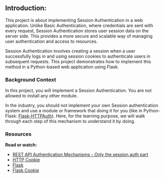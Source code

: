 ## Introduction:
This project is about implementing Session Authentication in a web application. Unlike Basic Authentication, where credentials are sent with every request, Session Authentication stores user session data on the server side. This provides a more secure and scalable way of managing user authentication and access to resources.

Session Authentication involves creating a session when a user successfully logs in and using session cookies to authenticate users in subsequent requests. This project demonstrates how to implement this method in a Python-based web application using Flask.

### Background Context
In this project, you will implement a Session Authentication. You are not allowed to install any other module.

In the industry, you should not implement your own Session authentication system and use a module or framework that doing it for you (like in Python-Flask: [Flask-HTTPAuth](https://intranet.alxswe.com/rltoken/_ZTQTaMKjx1S_xATshexkA)). Here, for the learning purpose, we will walk through each step of this mechanism to understand it by doing.

### Resources
**Read or watch:**

* [REST API Authentication Mechanisms - Only the session auth part](https://intranet.alxswe.com/rltoken/oofk0VhuS0ZFZTNTVrQeaQ)
* [HTTP Cookie](https://intranet.alxswe.com/rltoken/peLV8xuJ4PDJMOVFqk-d2g)
* [Flask](https://intranet.alxswe.com/rltoken/yrCaeZxNcpagOLh-0SVhwA)
* [Flask Cookie](https://intranet.alxswe.com/rltoken/QYfI5oW6OHUmHDzwKV1Qsw)
